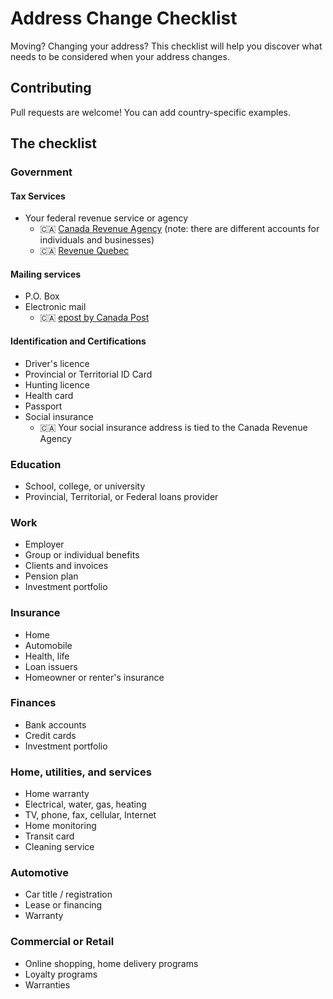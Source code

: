# Address Change Checklist

Moving? Changing your address? This checklist will help you discover what needs to be considered when your address changes.

## Contributing

Pull requests are welcome! You can add country-specific examples.

## The checklist

### Government

#### Tax Services

- Your federal revenue service or agency
  - 🇨🇦 [Canada Revenue Agency](https://www.canada.ca/en/revenue-agency/) (note: there are different accounts for individuals and businesses)
  - 🇨🇦 [Revenue Quebec](https://www.revenuquebec.ca/)

#### Mailing services 

- P.O. Box
- Electronic mail
  - 🇨🇦 [epost by Canada Post](https://www.canadapost.ca/cpc/en/personal/receiving/manage-mail/epost.page)

#### Identification and Certifications

- Driver's licence
- Provincial or Territorial ID Card
- Hunting licence
- Health card
- Passport
- Social insurance
  - 🇨🇦 Your social insurance address is tied to the Canada Revenue Agency

### Education

- School, college, or university
- Provincial, Territorial, or Federal loans provider

### Work

- Employer
- Group or individual benefits
- Clients and invoices
- Pension plan
- Investment portfolio

### Insurance

- Home
- Automobile
- Health, life
- Loan issuers
- Homeowner or renter's insurance

### Finances

- Bank accounts
- Credit cards
- Investment portfolio

### Home, utilities, and services

- Home warranty
- Electrical, water, gas, heating
- TV, phone, fax, cellular, Internet
- Home monitoring
- Transit card
- Cleaning service

### Automotive

- Car title / registration
- Lease or financing
- Warranty

### Commercial or Retail

- Online shopping, home delivery programs
- Loyalty programs
- Warranties
